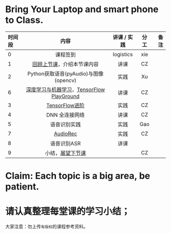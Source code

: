 # Bring Your Laptop and smart phone  to Class. 

|时间段     |  内容    | 讲课 / 实践     |  分工  |  备注       |
| :---      |   :----:    |   :----:    |    :----:    | ---: |
|   0       |  课程签到     |  logistics   |     xie     |        |
|   1       |  [回顾上节课](../WW7/WW7-Plan.md)，介绍本节课内容     |  讲课    |     CZ     |         |
|   2       |  Python获取语音(pyAudio)与图像(opencv)    |   实践    |   Xu    |         |        
|   6       |  [深度学习与机器学习](1AI-ML-DL.pdf)，[TensorFlow PlayGround](http://playground.tensorflow.org/)    |  讲课    |   CZ    |          |
|   3       |  [TensorFlow进阶](TensorFlow-more.pdf)    |  实践    |    CZ   |         |
|   4       |  DNN 全连接网络  |   讲课    |    CZ   |         |
|   5       |  语音识别实践    |  实践     |   Gao    |         |
|   7       |  [AudioRec](../Course-Projects/speech-recog)    |   实践    |    CZ    |         |
|   8       |  语音识别ASR     |   讲课     |        |         |
|   9       |  小结，[展望下节课](../WW9/WW9-Plan.md)    |        |     CZ     |         |


# Claim: Each topic is a big area, be patient.  
# 请认真整理每堂课的学习小结；

大家注意：勿上传``有版权``的课程参考资料。
